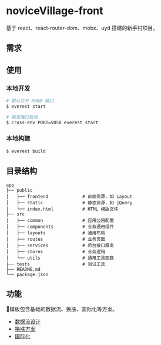# noviceVillage-front

基于 react、react-router-dom、mobx、uyd 搭建的新手村项目。

## 需求


## 使用

### 本地开发

``` bash
# 默认打开 8000 端口
$ everest start

# 指定端口启动
$ cross-env PORT=5050 everest start
```

### 本地构建

``` bash
$ everest build
```

## 目录结构

```
app
├── public
│   ├── frontend             # 前端资源，如 Layout
│   ├── static               # 静态资源，如 jQuery
│   └── index.html           # HTML 模版文件
├── src
│   ├── common               # 应用公用配置
│   ├── components           # 业务通用组件
│   ├── layouts              # 通用布局
│   ├── routes               # 业务页面
│   ├── services             # 后台接口服务
│   ├── stores               # 业务逻辑
│   └── utils                # 通用工具函数
├── tests                    # 测试工具
├── README.md
└── package.json
```

## 功能

模板包含基础的数据流、换肤、国际化等方案。

- [数据流设计](http://view.uyundev.cn/docs/scaffold/mobx-pratice-cn)  
- [换肤方案](http://npm.uyundev.cn/package/@uyun/everest-styles) 
- [国际化](http://npm.uyundev.cn/package/@uyun/everest-i18n)
